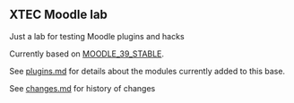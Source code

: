 ## XTEC Moodle lab

Just a lab for testing Moodle plugins and hacks

Currently based on [MOODLE_39_STABLE](https://github.com/projectestac/moodle-lab/tree/MOODLE_39_STABLE).

See [plugins.md](plugins.md) for details about the modules currently added to this base.

See [changes.md](changes.md) for history of changes
